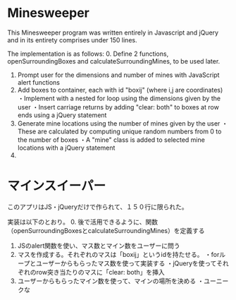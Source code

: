# Minesweeper

This Minesweeper program was written entirely in Javascript and jQuery and in its entirety comprises under 150 lines.

The implementation is as follows:
0. Define 2 functions, openSurroundingBoxes and calculateSurroundingMines, to be used later.
1. Prompt user for the dimensions and number of mines with JavaScript alert functions
2. Add boxes to container, each with id "boxij" (where i,j are coordinates)
  ・Implement with a nested for loop using the dimensions given by the user
  ・Insert carriage returns by adding "clear: both" to boxes at row ends using a jQuery statement
3. Generate mine locations using the number of mines given by the user
  ・These are calculated by computing unique random numbers from 0 to the number of boxes
  ・A "mine" class is added to selected mine locations with a jQuery statement
4. 

# マインスイーパー
このアプリはJS・jQueryだけで作られて、１５０行に限られた。

実装は以下のとおり。
0. 後で活用できるように、関数（openSurroundingBoxesとcalculateSurroundingMines）を定義する
1. JSのalert関数を使い、マス数とマイン数をユーザーに問う
2. マスを作成する。それぞれのマスは「boxij」というidを持たせる。
  ・forループとユーザーからもらったマス数を使って実装する
  ・jQueryを使ってそれぞれのrow突き当たりのマスに「clear: both」を挿入
3. ユーザーからもらったマイン数を使って、マインの場所を決める
  ・ユーニークな
